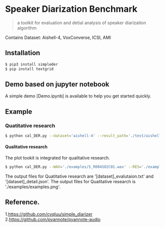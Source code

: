 # Speaker Diarization Benchmark

> a toolkit for evaluation and detial analysis of speaker diarization algorithm

Contains Dataset: Aishell-4, VoxConverse, ICSI, AMI

## Installation

```bash
$ pip3 install simpleder
$ pip install textgrid
```

## Demo based on jupyter notebook

A simple demo [Demo.ipynb] is available to help you get started quickly. 

## Example

### Quatitative research
```bash
$ python cal_DER.py --dataset='aishell-4' --result_path='./test/aishell-4/' --MODE='EVAL' --details_analysis=TRUE
```

#### Qualitative research
The plot tookit is integrated for qualitative research.
```bash
$ python cal_DER.py --WAV='./examples/S_R004S02C01.wav' --RES='./examples/S_R004S02C01.json' --SAVE_PATH='./examples/examples.png'
```

The output files for Quatitative research are '[dataset]_evalutaion.txt' and '[dataset]_detail.json'.
The output files for Qualitative research is './examples/examples.png'.

## Reference.
1.https://github.com/cvqluu/simple_diarizer
2.https://github.com/pyannote/pyannote-audio